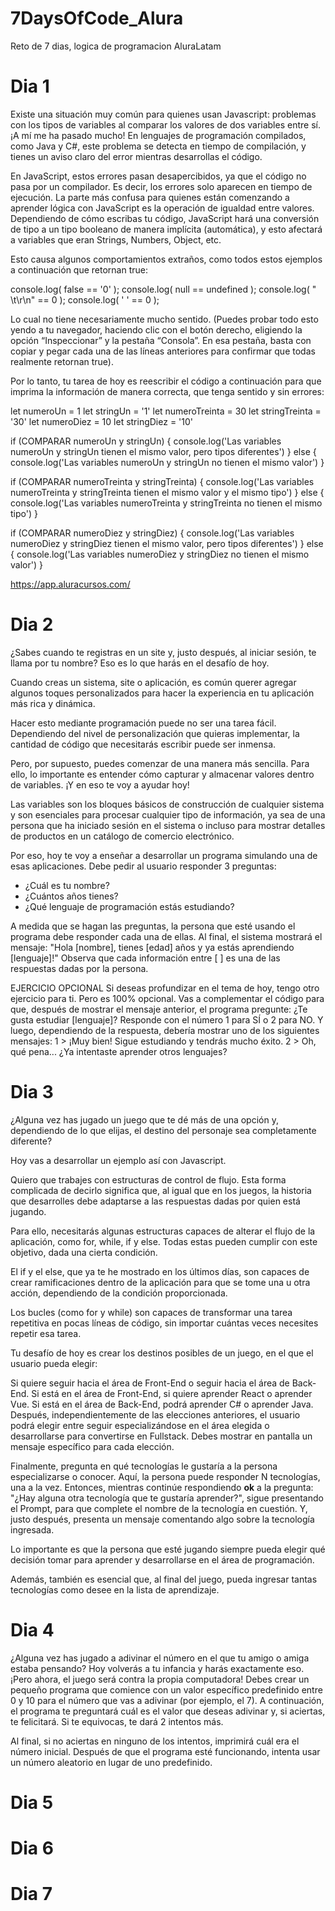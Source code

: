 # 7DaysOfCode_Alura
Reto de 7 dias, logica de programacion AluraLatam

# Dia 1
Existe una situación muy común para quienes usan Javascript: 
problemas con los tipos de variables al comparar los valores de dos variables entre sí. ¡A mí me ha pasado mucho!
En lenguajes de programación compilados, como Java y C#, este problema se detecta en tiempo de compilación, 
y tienes un aviso claro del error mientras desarrollas el código.

En JavaScript, estos errores pasan desapercibidos, ya que el código no pasa por un compilador. 
Es decir, los errores solo aparecen en tiempo de ejecución. La parte más confusa para quienes 
están comenzando a aprender lógica con JavaScript es la operación de igualdad entre valores. 
Dependiendo de cómo escribas tu código, JavaScript hará una conversión de tipo a un 
tipo booleano de manera implícita (automática), y esto afectará a variables que eran Strings, Numbers, Object, etc.

Esto causa algunos comportamientos extraños, como todos estos ejemplos a continuación que retornan true:

console.log( false == '0' );
console.log( null == undefined );
console.log( " \t\r\n" == 0 );
console.log( ' ' == 0 );

Lo cual no tiene necesariamente mucho sentido.
(Puedes probar todo esto yendo a tu navegador, haciendo clic con el botón derecho, eligiendo la opción “Inspeccionar” 
y la pestaña “Consola”. En esa pestaña, basta con copiar y pegar cada una de las líneas anteriores para 
confirmar que todas realmente retornan true).

Por lo tanto, tu tarea de hoy es reescribir el código a continuación para que imprima la 
información de manera correcta, que tenga sentido y sin errores:

let numeroUn = 1
let stringUn = '1'
let numeroTreinta = 30
let stringTreinta = '30'
let numeroDiez = 10
let stringDiez = '10'

if (COMPARAR numeroUn y stringUn) {
  console.log('Las variables numeroUn y stringUn tienen el mismo valor, pero tipos diferentes')
} else {
  console.log('Las variables numeroUn y stringUn no tienen el mismo valor')
}

if (COMPARAR numeroTreinta y stringTreinta) {
  console.log('Las variables numeroTreinta y stringTreinta tienen el mismo valor y el mismo tipo')
} else {
  console.log('Las variables numeroTreinta y stringTreinta no tienen el mismo tipo')
}

if (COMPARAR numeroDiez y stringDiez) {
  console.log('Las variables numeroDiez y stringDiez tienen el mismo valor, pero tipos diferentes')
} else {
  console.log('Las variables numeroDiez y stringDiez no tienen el mismo valor')
}

https://app.aluracursos.com/

# Dia 2

¿Sabes cuando te registras en un site y, justo después, al iniciar sesión, 
te llama por tu nombre? Eso es lo que harás en el desafío de hoy.
 
Cuando creas un sistema, site o aplicación, es común querer agregar algunos toques
personalizados para hacer la experiencia en tu aplicación más rica y dinámica.

Hacer esto mediante programación puede no ser una tarea fácil. 
Dependiendo del nivel de personalización que quieras implementar, 
la cantidad de código que necesitarás escribir puede ser inmensa.

Pero, por supuesto, puedes comenzar de una manera más sencilla. 
Para ello, lo importante es entender cómo capturar y almacenar valores dentro de variables. 
¡Y en eso te voy a ayudar hoy!

Las variables son los bloques básicos de construcción de cualquier sistema y 
son esenciales para procesar cualquier tipo de información, ya sea de una 
persona que ha iniciado sesión en el sistema o incluso para mostrar detalles 
de productos en un catálogo de comercio electrónico.

Por eso, hoy te voy a enseñar a desarrollar un programa simulando una de esas aplicaciones.
Debe pedir al usuario responder 3 preguntas:

- ¿Cuál es tu nombre?
- ¿Cuántos años tienes?
- ¿Qué lenguaje de programación estás estudiando?

A medida que se hagan las preguntas, la persona que esté usando el programa debe responder cada una de ellas.
Al final, el sistema mostrará el mensaje:
"Hola [nombre], tienes [edad] años y ya estás aprendiendo [lenguaje]!"
Observa que cada información entre [ ] es una de las respuestas dadas por la persona.

EJERCICIO OPCIONAL
Si deseas profundizar en el tema de hoy, tengo otro ejercicio para ti.
Pero es 100% opcional. Vas a complementar el código para que, después de mostrar el mensaje anterior, el programa pregunte:
¿Te gusta estudiar [lenguaje]? Responde con el número 1 para SÍ o 2 para NO.
Y luego, dependiendo de la respuesta, debería mostrar uno de los siguientes mensajes:
1 > ¡Muy bien! Sigue estudiando y tendrás mucho éxito.
2 > Oh, qué pena... ¿Ya intentaste aprender otros lenguajes?

# Dia 3

¿Alguna vez has jugado un juego que te dé más de una opción y, dependiendo de lo que elijas, 
el destino del personaje sea completamente diferente?

Hoy vas a desarrollar un ejemplo así con Javascript.

Quiero que trabajes con estructuras de control de flujo. Esta forma complicada de decirlo significa que, 
al igual que en los juegos, la historia que desarrolles debe adaptarse a las respuestas dadas por quien está jugando.

Para ello, necesitarás algunas estructuras capaces de alterar el flujo de la aplicación, 
como for, while, if y else. Todas estas pueden cumplir con este objetivo, dada una cierta condición.

El if y el else, que ya te he mostrado en los últimos días, son capaces de crear ramificaciones 
dentro de la aplicación para que se tome una u otra acción, dependiendo de la condición proporcionada.

Los bucles (como for y while) son capaces de transformar una tarea repetitiva en pocas líneas de código,
sin importar cuántas veces necesites repetir esa tarea.

Tu desafío de hoy es crear los destinos posibles de un juego, en el que el usuario pueda elegir:

Si quiere seguir hacia el área de Front-End o seguir hacia el área de Back-End.
Si está en el área de Front-End, si quiere aprender React o aprender Vue. 
Si está en el área de Back-End, podrá aprender C# o aprender Java.
Después, independientemente de las elecciones anteriores, el usuario podrá elegir 
entre seguir especializándose en el área elegida o desarrollarse para convertirse en Fullstack. 
Debes mostrar en pantalla un mensaje específico para cada elección.
 
Finalmente, pregunta en qué tecnologías le gustaría a la persona especializarse o conocer. 
Aquí, la persona puede responder N tecnologías, una a la vez. Entonces, mientras continúe 
respondiendo **ok** a la pregunta: "¿Hay alguna otra tecnología que te gustaría aprender?", 
sigue presentando el Prompt, para que complete el nombre de la tecnología en cuestión. Y, 
justo después, presenta un mensaje comentando algo sobre la tecnología ingresada.
 
Lo importante es que la persona que esté jugando siempre pueda elegir qué decisión tomar para aprender
y desarrollarse en el área de programación.

Además, también es esencial que, al final del juego, pueda ingresar tantas tecnologías como 
desee en la lista de aprendizaje.

# Dia 4

¿Alguna vez has jugado a adivinar el número en el que tu amigo o amiga estaba pensando? Hoy volverás a tu infancia y
harás exactamente eso. ¡Pero ahora, el juego será contra la propia computadora!
Debes crear un pequeño programa que comience con un valor específico predefinido entre 0 y 10
para el número que vas a adivinar (por ejemplo, el 7).
A continuación, el programa te preguntará cuál es el valor que deseas adivinar y, si aciertas, 
te felicitará. Si te equivocas, te dará 2 intentos más.

Al final, si no aciertas en ninguno de los intentos, imprimirá cuál era el número inicial.
Después de que el programa esté funcionando, intenta usar un número aleatorio en lugar de uno predefinido.

# Dia 5

# Dia 6

# Dia 7
